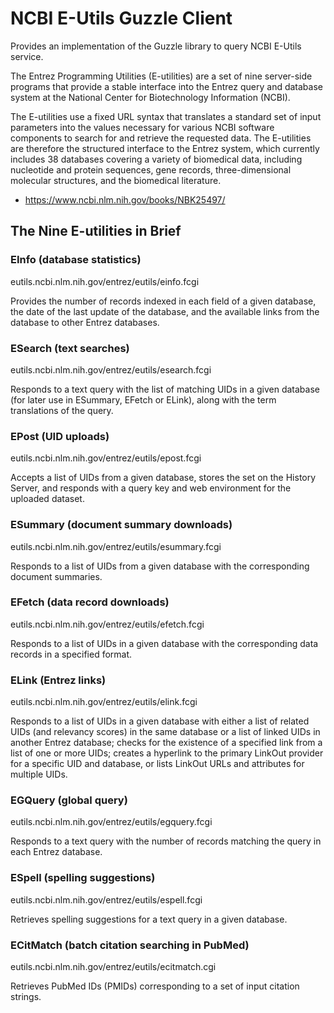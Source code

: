 # NCBI E-Utils Guzzle Client

Provides an implementation of the Guzzle library to query NCBI E-Utils service.

The Entrez Programming Utilities (E-utilities) are a set of nine server-side programs that provide a stable interface into the Entrez query and database system at the National Center for Biotechnology Information (NCBI).

The E-utilities use a fixed URL syntax that translates a standard set of input parameters into the values necessary for various NCBI software components to search for and retrieve the requested data. The E-utilities are therefore the structured interface to the Entrez system, which currently includes 38 databases covering a variety of biomedical data, including nucleotide and protein sequences, gene records, three-dimensional molecular structures, and the biomedical literature.

- https://www.ncbi.nlm.nih.gov/books/NBK25497/

## The Nine E-utilities in Brief

### EInfo (database statistics)

eutils.ncbi.nlm.nih.gov/entrez/eutils/einfo.fcgi

Provides the number of records indexed in each field of a given database, the date of the last update of the database, and the available links from the database to other Entrez databases.

### ESearch (text searches)

eutils.ncbi.nlm.nih.gov/entrez/eutils/esearch.fcgi

Responds to a text query with the list of matching UIDs in a given database (for later use in ESummary, EFetch or ELink), along with the term translations of the query.

### EPost (UID uploads)

eutils.ncbi.nlm.nih.gov/entrez/eutils/epost.fcgi

Accepts a list of UIDs from a given database, stores the set on the History Server, and responds with a query key and web environment for the uploaded dataset.

### ESummary (document summary downloads)

eutils.ncbi.nlm.nih.gov/entrez/eutils/esummary.fcgi

Responds to a list of UIDs from a given database with the corresponding document summaries.

### EFetch (data record downloads)

eutils.ncbi.nlm.nih.gov/entrez/eutils/efetch.fcgi

Responds to a list of UIDs in a given database with the corresponding data records in a specified format.

### ELink (Entrez links)

eutils.ncbi.nlm.nih.gov/entrez/eutils/elink.fcgi

Responds to a list of UIDs in a given database with either a list of related UIDs (and relevancy scores) in the same database or a list of linked UIDs in another Entrez database; checks for the existence of a specified link from a list of one or more UIDs; creates a hyperlink to the primary LinkOut provider for a specific UID and database, or lists LinkOut URLs and attributes for multiple UIDs.

### EGQuery (global query)

eutils.ncbi.nlm.nih.gov/entrez/eutils/egquery.fcgi

Responds to a text query with the number of records matching the query in each Entrez database.

### ESpell (spelling suggestions)

eutils.ncbi.nlm.nih.gov/entrez/eutils/espell.fcgi

Retrieves spelling suggestions for a text query in a given database.

### ECitMatch (batch citation searching in PubMed)

eutils.ncbi.nlm.nih.gov/entrez/eutils/ecitmatch.cgi

Retrieves PubMed IDs (PMIDs) corresponding to a set of input citation strings.
